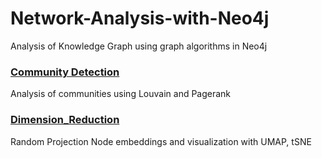 # Network-Analysis-with-Neo4j
Analysis of Knowledge Graph using graph algorithms in Neo4j

### [Community Detection]
Analysis of communities using Louvain and Pagerank

### [Dimension_Reduction]
Random Projection Node embeddings and visualization with UMAP, tSNE


  [Community Detection]: /Community%20Detection/
  
  [Dimension_Reduction]: /Dimension_Reduction/
